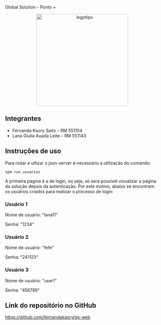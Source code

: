 Global Solution - Ponto +
<div align="center">
  <img src="https://github.com/fernandakaory/gs-edge2/assets/126582859/f5df60d0-94ee-4a6e-b8cb-9a3c695df211" width="300"  alt="logotipo">
</div>

## Integrantes
- Fernanda Kaory Saito – RM 551104
- Lana Giulia Auada Leite – RM 551143

## Instruções de uso
<p>Para rodar e utlizar o json-server é necessário a utilização do comando: </p>

```npm run usuarios ```
<p>A primeira página é a de login, ou seja, só será possível visualizar a página da solução depois da autenticação. Por este motivo, abaixo se encontram os usuários criados para realizar o processo de login:</p>
<h3>Usuário 1</h3>
<p>Nome de usuário: "lana11"</p>
<p>Senha: "1234"</p>

<h3>Usuário 2</h3>
<p>Nome de usuário: "fefe"</p>
<p>Senha: "241123"</p>

<h3>Usuário 3</h3>
<p>Nome de usuário: "user1"</p>
<p>Senha: "456789"</p>

## Link do repositório no GitHub
 https://github.com/fernandakaory/gs-web
